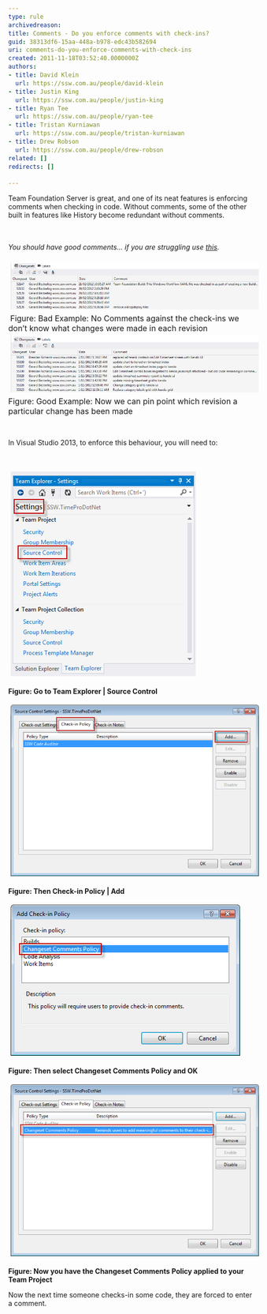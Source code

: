 ```yaml
---
type: rule
archivedreason: 
title: Comments - Do you enforce comments with check-ins?
guid: 38313df6-15aa-448a-b978-edc43b582694
uri: comments-do-you-enforce-comments-with-check-ins
created: 2011-11-18T03:52:40.0000000Z
authors:
- title: David Klein
  url: https://ssw.com.au/people/david-klein
- title: Justin King
  url: https://ssw.com.au/people/justin-king
- title: Ryan Tee
  url: https://ssw.com.au/people/ryan-tee
- title: Tristan Kurniawan
  url: https://ssw.com.au/people/tristan-kurniawan
- title: Drew Robson
  url: https://ssw.com.au/people/drew-robson
related: []
redirects: []

---
```



​Team Foundation Server is great, and one of its neat features is enforcing comments when checking in code. Without comments, some of the other built in features like History become ​redundant without comments. 
<br><excerpt class='endintro'></excerpt><br>
<div><em><br></em></div><div><em>You should have good comments… if you are struggling use <a href="http://programmingexcuses.com/">this​​</a>.</em><br></div><div><br></div><img src="15-07-2014 10-21-04 AM.png" alt="15-07-2014 10-21-04 AM.png" style="margin:5px;width:650px;" /> <font class="ms-rteCustom-FigureBad" size="+0">Figure: Bad Example: No Comments against the check-ins we don’t know what changes were made in each revision </font>​<div><img src="15-07-2014 10-24-40 AM.png" alt="15-07-2014 10-24-40 AM.png" style="margin:5px;width:650px;" /><br> <font class="ms-rteCustom-FigureGood" size="+0">Figure: Good Example: Now we can pin point which revision a particular change has been made </font><p><br></p><p>In Visual Studio 2013, to enforce this behaviour, you will need to:</p><p><br></p><p><img src="15-07-2014 10-41-30 AM.png" alt="15-07-2014 10-41-30 AM.png" style="margin:5px;" /><br></p><p><strong>Figure: Go to Team Explorer | Source Control</strong></p><p><img src="15-07-2014 10-42-21 AM.png" alt="15-07-2014 10-42-21 AM.png" style="margin:5px;line-height:20.799999237060547px;width:650px;" /><br></p><p><strong>Figure: Then Check-in Policy | Add</strong></p><p><img src="15-07-2014 10-42-43 AM.png" alt="15-07-2014 10-42-43 AM.png" style="margin:5px;line-height:20.799999237060547px;" /><br></p><p><strong>Figure: Then select Changeset Comments Policy and OK</strong></p><p><img src="15-07-2014 10-42-56 AM.png" alt="15-07-2014 10-42-56 AM.png" style="margin:5px;width:650px;" /><br></p><p><strong>Figure: Now you have the Changeset Comments Policy applied to your Team Project</strong></p>​Now the next time someone checks-in some code, they are forced to enter a comment. </div>


